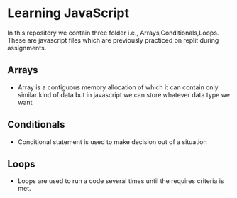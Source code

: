 ﻿# Learning JavaScript
In this repository we contain three folder i.e., Arrays,Conditionals,Loops.
These are javascript files which are previously practiced on replit during assignments.

## Arrays
- Array is a contiguous memory allocation of which it can contain only similar kind of data but in javascript we can store whatever data type we want

## Conditionals
- Conditional statement is used to make decision out of a situation

## Loops
- Loops are used to run a code several times until the requires criteria is met.
